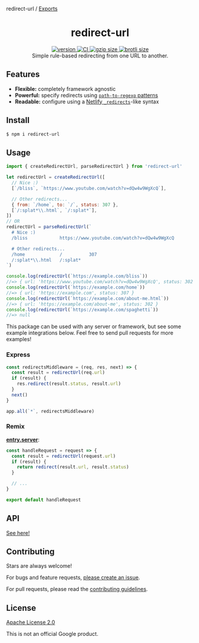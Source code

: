 redirect-url / [Exports](modules.md)

<h1 align="center">
  redirect-url
</h1>

<div align="center">
  <a href="https://npmjs.org/package/redirect-url">
    <img src="https://badgen.net/npm/v/redirect-url" alt="version" />
  </a>
  <a href="https://github.com/TomerAberbach/redirect-url/actions">
    <img src="https://github.com/TomerAberbach/redirect-url/workflows/CI/badge.svg" alt="CI" />
  </a>
  <a href="https://unpkg.com/redirect-url/dist/index.min.js">
    <img src="https://deno.bundlejs.com/?q=redirect-url&badge" alt="gzip size" />
  </a>
  <a href="https://unpkg.com/redirect-url/dist/index.min.js">
    <img src="https://deno.bundlejs.com/?q=redirect-url&config={%22compression%22:{%22type%22:%22brotli%22}}&badge" alt="brotli size" />
  </a>
</div>

<div align="center">
  Simple rule-based redirecting from one URL to another.
</div>

## Features

- **Flexible:** completely framework agnostic
- **Powerful:** specify redirects using
  [`path-to-regexp` patterns](https://github.com/pillarjs/path-to-regexp?tab=readme-ov-file#parameters)
- **Readable:** configure using a
  [Netlify `_redirects`](https://docs.netlify.com/routing/redirects#syntax-for-the-redirects-file)-like
  syntax

## Install

```sh
$ npm i redirect-url
```

## Usage

```js
import { createRedirectUrl, parseRedirectUrl } from 'redirect-url'

let redirectUrl = createRedirectUrl([
  // Nice :)
  [`/bliss`, `https://www.youtube.com/watch?v=dQw4w9WgXcQ`],

  // Other redirects...
  { from: `/home`, to: `/`, status: 307 },
  [`/:splat*\\.html`, `/:splat*`],
])
// OR
redirectUrl = parseRedirectUrl(`
  # Nice :)
  /bliss            https://www.youtube.com/watch?v=dQw4w9WgXcQ

  # Other redirects...
  /home             /          307
  /:splat*\\.html   /:splat*
`)

console.log(redirectUrl(`https://example.com/bliss`))
//=> { url: 'https://www.youtube.com/watch?v=dQw4w9WgXcQ', status: 302 }
console.log(redirectUrl(`https://example.com/home`))
//=> { url: 'https://example.com', status: 307 }
console.log(redirectUrl(`https://example.com/about-me.html`))
//=> { url: 'https://example.com/about-me', status: 302 }
console.log(redirectUrl(`https://example.com/spaghetti`))
//=> null
```

This package can be used with any server or framework, but see some example
integrations below. Feel free to send pull requests for more examples!

### Express

```js
const redirectsMiddleware = (req, res, next) => {
  const result = redirectUrl(req.url)
  if (result) {
    res.redirect(result.status, result.url)
  }
  next()
}

app.all(`*`, redirectsMiddleware)
```

### Remix

[**entry.server**](https://remix.run/docs/en/main/file-conventions/entry.server):

<!-- eslint-disable consistent-return -->

```js
const handleRequest = request => {
  const result = redirectUrl(request.url)
  if (result) {
    return redirect(result.url, result.status)
  }

  // ...
}

export default handleRequest
```

## API

[See here!](https://github.com/TomerAberbach/redirect-url/blob/main/docs/modules.md)

## Contributing

Stars are always welcome!

For bugs and feature requests,
[please create an issue](https://github.com/TomerAberbach/redirect-url/issues/new).

For pull requests, please read the
[contributing guidelines](https://github.com/TomerAberbach/redirect-url/blob/main/contributing.md).

## License

[Apache License 2.0](https://github.com/TomerAberbach/redirect-url/blob/main/license)

This is not an official Google product.
